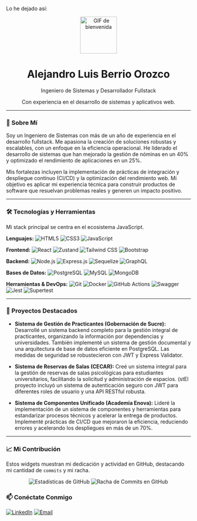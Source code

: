 Lo he dejado así:
<div align="center">
  <img src="https://media.giphy.com/media/v1.Y2lkPTc5MGI3NjExMmlvMmRkczFjaGdld2hjbWJ6ZTVoYXJ6bGRkZndzbjU4NzVnbW56YyZlcD12MV9pbnRlcm5hbF9naWZfYnlfaWQmY3Q9Zw/l0O9zFw8B9gN1mCg0/giphy.gif" width="100px" alt="GIF de bienvenida">
  <h1>Alejandro Luis Berrio Orozco</h1>
  <p>Ingeniero de Sistemas y Desarrollador Fullstack</p>
  <p>Con experiencia en el desarrollo de sistemas y aplicativos web.</p>
</div>

---

### 🌟 Sobre Mí

Soy un Ingeniero de Sistemas con más de un año de experiencia en el desarrollo fullstack. Me apasiona la creación de soluciones robustas y escalables, con un enfoque en la eficiencia operacional. He liderado el desarrollo de sistemas que han mejorado la gestión de nóminas en un 40% y optimizado el rendimiento de aplicaciones en un 25%.

Mis fortalezas incluyen la implementación de prácticas de integración y despliegue continuo (CI/CD) y la optimización del rendimiento web. Mi objetivo es aplicar mi experiencia técnica para construir productos de software que resuelvan problemas reales y generen un impacto positivo.

---

### 🛠️ Tecnologías y Herramientas

Mi stack principal se centra en el ecosistema JavaScript.

**Lenguajes:**
![HTML5](https://img.shields.io/badge/HTML5-E34F26?style=for-the-badge&logo=html5&logoColor=white)
![CSS3](https://img.shields.io/badge/CSS3-1572B6?style=for-the-badge&logo=css3&logoColor=white)
![JavaScript](https://img.shields.io/badge/JavaScript-F7DF1E?style=for-the-badge&logo=javascript&logoColor=black)

**Frontend:**
![React](https://img.shields.io/badge/React-61DAFB?style=for-the-badge&logo=react&logoColor=black)
![Zustand](https://img.shields.io/badge/Zustand-000000?style=for-the-badge&logo=zustand&logoColor=white)
![Tailwind CSS](https://img.shields.io/badge/Tailwind%20CSS-06B6D4?style=for-the-badge&logo=tailwind-css&logoColor=white)
![Bootstrap](https://img.shields.io/badge/Bootstrap-563D7C?style=for-the-badge&logo=bootstrap&logoColor=white)

**Backend:**
![Node.js](https://img.shields.io/badge/Node.js-339933?style=for-the-badge&logo=node.js&logoColor=white)
![Express.js](https://img.shields.io/badge/Express.js-000000?style=for-the-badge&logo=express&logoColor=white)
![Sequelize](https://img.shields.io/badge/Sequelize-52B0E7?style=for-the-badge&logo=sequelize&logoColor=white)
![GraphQL](https://img.shields.io/badge/GraphQL-E10098?style=for-the-badge&logo=graphql&logoColor=white)

**Bases de Datos:**
![PostgreSQL](https://img.shields.io/badge/PostgreSQL-316192?style=for-the-badge&logo=postgresql&logoColor=white)
![MySQL](https://img.shields.io/badge/MySQL-4479A1?style=for-the-badge&logo=mysql&logoColor=white)
![MongoDB](https://img.shields.io/badge/MongoDB-47A248?style=for-the-badge&logo=mongodb&logoColor=white)

**Herramientas & DevOps:**
![Git](https://img.shields.io/badge/Git-F05032?style=for-the-badge&logo=git&logoColor=white)
![Docker](https://img.shields.io/badge/Docker-2496ED?style=for-the-badge&logo=docker&logoColor=white)
![GitHub Actions](https://img.shields.io/badge/CI%2FCD-000000?style=for-the-badge&labelColor=white&logo=githubactions&logoColor=black)
![Swagger](https://img.shields.io/badge/Swagger-85EA2D?style=for-the-badge&logo=swagger&logoColor=black)
![Jest](https://img.shields.io/badge/Jest-C21325?style=for-the-badge&logo=jest&logoColor=white)
![Supertest](https://img.shields.io/badge/Supertest-000000?style=for-for-the-badge&logo=jest&logoColor=white)

---

### 🚀 Proyectos Destacados

* **Sistema de Gestión de Practicantes (Gobernación de Sucre):** Desarrollé un sistema backend completo para la gestión integral de practicantes, organizando la información por dependencias y universidades. También implementé un sistema de gestión documental y una arquitectura de base de datos eficiente en PostgreSQL. Las medidas de seguridad se robustecieron con JWT y Express Validator.

* **Sistema de Reservas de Salas (CECAR):** Creé un sistema integral para la gestión de reservas de salas psicológicas para estudiantes universitarios, facilitando la solicitud y administración de espacios. (stEl proyecto incluyó un sistema de autenticación seguro con JWT para diferentes roles de usuario y una API RESTful robusta.

* **Sistema de Componentes Unificado (Academia Enova):** Lideré la implementación de un sistema de componentes y herramientas para estandarizar procesos técnicos y acelerar la entrega de productos. Implementé prácticas de CI/CD que mejoraron la eficiencia, reduciendo errores y acelerando los despliegues en más de un 70%.

---

### 📈 Mi Contribución

Estos widgets muestran mi dedicación y actividad en GitHub, destacando mi cantidad de `commits` y mi racha.

<div align="center">
  <img src="https://github-readme-stats.vercel.app/api?username=BerrioA&show_icons=true&theme=vue-dark" alt="Estadísticas de GitHub">
  <img src="https://github-readme-streak-stats.herokuapp.com/?user=BerrioA&theme=vue-dark" alt="Racha de Commits en GitHub">
</div>


### 📫 Conéctate Conmigo

[![LinkedIn](https://img.shields.io/badge/LinkedIn-0A66C2?style=for-the-badge&logo=linkedin&logoColor=white)](https://www.linkedin.com/in/alejandroberrio)
[![Email](https://img.shields.io/badge/Gmail-D14836?style=for-the-badge&logo=gmail&logoColor=white)](mailto:ingalejandroberrio@gmail.com)
